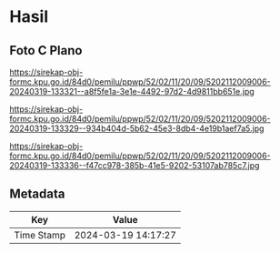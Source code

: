 # Hasil

## Foto C Plano

https://sirekap-obj-formc.kpu.go.id/84d0/pemilu/ppwp/52/02/11/20/09/5202112009006-20240319-133321--a8f5fe1a-3e1e-4492-97d2-4d9811bb651e.jpg

https://sirekap-obj-formc.kpu.go.id/84d0/pemilu/ppwp/52/02/11/20/09/5202112009006-20240319-133329--934b404d-5b62-45e3-8db4-4e19b1aef7a5.jpg

https://sirekap-obj-formc.kpu.go.id/84d0/pemilu/ppwp/52/02/11/20/09/5202112009006-20240319-133336--f47cc978-385b-41e5-9202-53107ab785c7.jpg


## Metadata

| Key        | Value               |
| ---------- | ------------------- |
| Time Stamp | 2024-03-19 14:17:27 |




